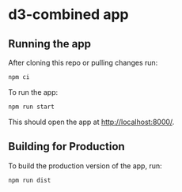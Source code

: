# d3-combined app

## Running the app

After cloning this repo or pulling changes run:

``` sh
npm ci
```

To run the app:

``` sh
npm run start
```

This should open the app at [http://localhost:8000/](http://localhost:8000/).

## Building for Production

To build the production version of the app, run:

``` sh
npm run dist
```
